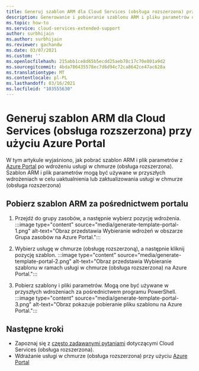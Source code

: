 ```yaml
---
title: Generuj szablon ARM dla Cloud Services (obsługa rozszerzona) przy użyciu Azure Portal
description: Generowanie i pobieranie szablonu ARM i pliku parametrów dla Cloud Services (obsługa rozszerzona) przy użyciu Azure Portal
ms.topic: how-to
ms.service: cloud-services-extended-support
author: surbhijain
ms.author: surbhijain
ms.reviewer: gachandw
ms.date: 03/07/2021
ms.custom: ''
ms.openlocfilehash: 215abb1ce8d65b5ecdd25aeb78c17c70e801a9d2
ms.sourcegitcommit: 4bda786435578ec7d6d94c72ca8642ce47ac628a
ms.translationtype: MT
ms.contentlocale: pl-PL
ms.lasthandoff: 03/16/2021
ms.locfileid: "103555630"
---
```

# <a name="generate-arm-template-for-cloud-services-extended-support-using-the-azure-portal"></a>Generuj szablon ARM dla Cloud Services (obsługa rozszerzona) przy użyciu Azure Portal

W tym artykule wyjaśniono, jak pobrać szablon ARM i plik parametrów z [Azure Portal](https://portal.azure.com) po wdrożeniu usługi w chmurze (obsługa rozszerzona). Szablon ARM i plik parametrów mogą być używane w przyszłych wdrożeniach w celu uaktualnienia lub zaktualizowania usługi w chmurze (obsługa rozszerzona)

## <a name="get-arm-template-via-portal"></a>Pobierz szablon ARM za pośrednictwem portalu

  1. Przejdź do grupy zasobów, a następnie wybierz pozycję wdrożenia.
  :::image type="content" source="media/generate-template-portal-1.png" alt-text="Obraz przedstawia Wybieranie wdrożeń w obszarze Grupa zasobów na Azure Portal.":::
  
  2. Wybierz usługę w chmurze (obsługę rozszerzoną), a następnie kliknij pozycję szablon.
  :::image type="content" source="media/generate-template-portal-2.png" alt-text="Obraz przedstawia Wybieranie szablonu w ramach usługi w chmurze (obsługa rozszerzona) na Azure Portal.":::
  
  3. Pobierz szablony i pliki parametrów. Mogą one być używane w przyszłych wdrożeniach za pośrednictwem programu PowerShell.
  :::image type="content" source="media/generate-template-portal-3.png" alt-text="Obraz pokazuje pobieranie pliku szablonu na Azure Portal.":::
  
## <a name="next-steps"></a>Następne kroki 
- Zapoznaj się z [często zadawanymi pytaniami](faq.md) dotyczącymi Cloud Services (obsługa rozszerzona).
- Wdrażanie usługi w chmurze (obsługa rozszerzona) przy użyciu [Azure Portal](deploy-portal.md)
  
